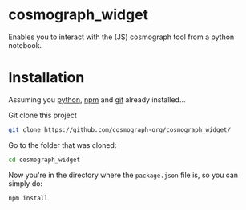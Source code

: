 # cosmograph_widget

Enables you to interact with the (JS) cosmograph tool from a python notebook.

# Installation

Assuming you 
[python](https://www.python.org/downloads/), 
[npm](https://docs.npmjs.com/downloading-and-installing-node-js-and-npm) and 
[git](https://git-scm.com/book/en/v2/Getting-Started-Installing-Git) already installed...

Git clone this project

```sh
git clone https://github.com/cosmograph-org/cosmograph_widget/
```

Go to the folder that was cloned:

```sh
cd cosmograph_widget
```

Now you're in the directory where the `package.json` file is, so you can simply do:

```sh
npm install
```


